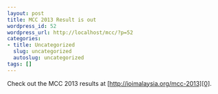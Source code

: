 ```yaml
---
layout: post
title: MCC 2013 Result is out
wordpress_id: 52
wordpress_url: http://localhost/mcc/?p=52
categories:
- title: Uncategorized
  slug: uncategorized
  autoslug: uncategorized
tags: []
---
```

Check out the MCC 2013 results at [http://ioimalaysia.org/mcc-2013][0].

[0]: http://ioimalaysia.org/mcc-2013
